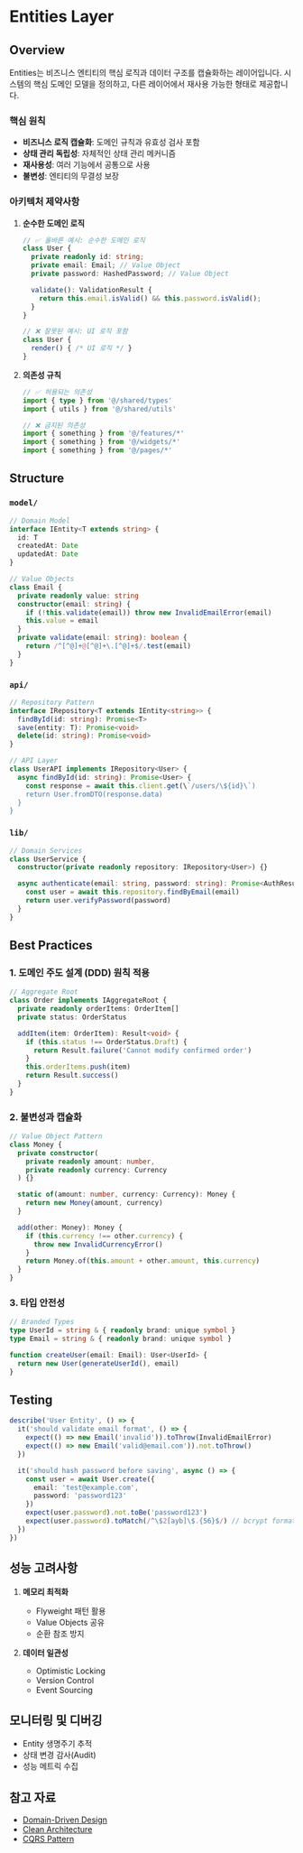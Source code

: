 # Entities Layer

## Overview
Entities는 비즈니스 엔티티의 핵심 로직과 데이터 구조를 캡슐화하는 레이어입니다.
시스템의 핵심 도메인 모델을 정의하고, 다른 레이어에서 재사용 가능한 형태로 제공합니다.

### 핵심 원칙
- **비즈니스 로직 캡슐화**: 도메인 규칙과 유효성 검사 포함
- **상태 관리 독립성**: 자체적인 상태 관리 메커니즘
- **재사용성**: 여러 기능에서 공통으로 사용
- **불변성**: 엔티티의 무결성 보장

### 아키텍처 제약사항
1. **순수한 도메인 로직**
   ```typescript
   // ✅ 올바른 예시: 순수한 도메인 로직
   class User {
     private readonly id: string;
     private email: Email; // Value Object
     private password: HashedPassword; // Value Object

     validate(): ValidationResult {
       return this.email.isValid() && this.password.isValid();
     }
   }

   // ❌ 잘못된 예시: UI 로직 포함
   class User {
     render() { /* UI 로직 */ }
   }
   ```

2. **의존성 규칙**
   ```typescript
   // ✅ 허용되는 의존성
   import { type } from '@/shared/types'
   import { utils } from '@/shared/utils'

   // ❌ 금지된 의존성
   import { something } from '@/features/*'
   import { something } from '@/widgets/*'
   import { something } from '@/pages/*'
   ```

## Structure
### `model/`
```typescript
// Domain Model
interface IEntity<T extends string> {
  id: T
  createdAt: Date
  updatedAt: Date
}

// Value Objects
class Email {
  private readonly value: string
  constructor(email: string) {
    if (!this.validate(email)) throw new InvalidEmailError(email)
    this.value = email
  }
  private validate(email: string): boolean {
    return /^[^@]+@[^@]+\.[^@]+$/.test(email)
  }
}
```

### `api/`
```typescript
// Repository Pattern
interface IRepository<T extends IEntity<string>> {
  findById(id: string): Promise<T>
  save(entity: T): Promise<void>
  delete(id: string): Promise<void>
}

// API Layer
class UserAPI implements IRepository<User> {
  async findById(id: string): Promise<User> {
    const response = await this.client.get(\`/users/\${id}\`)
    return User.fromDTO(response.data)
  }
}
```

### `lib/`
```typescript
// Domain Services
class UserService {
  constructor(private readonly repository: IRepository<User>) {}

  async authenticate(email: string, password: string): Promise<AuthResult> {
    const user = await this.repository.findByEmail(email)
    return user.verifyPassword(password)
  }
}
```

## Best Practices
### 1. 도메인 주도 설계 (DDD) 원칙 적용
```typescript
// Aggregate Root
class Order implements IAggregateRoot {
  private readonly orderItems: OrderItem[]
  private status: OrderStatus

  addItem(item: OrderItem): Result<void> {
    if (this.status !== OrderStatus.Draft) {
      return Result.failure('Cannot modify confirmed order')
    }
    this.orderItems.push(item)
    return Result.success()
  }
}
```

### 2. 불변성과 캡슐화
```typescript
// Value Object Pattern
class Money {
  private constructor(
    private readonly amount: number,
    private readonly currency: Currency
  ) {}

  static of(amount: number, currency: Currency): Money {
    return new Money(amount, currency)
  }

  add(other: Money): Money {
    if (this.currency !== other.currency) {
      throw new InvalidCurrencyError()
    }
    return Money.of(this.amount + other.amount, this.currency)
  }
}
```

### 3. 타입 안전성
```typescript
// Branded Types
type UserId = string & { readonly brand: unique symbol }
type Email = string & { readonly brand: unique symbol }

function createUser(email: Email): User<UserId> {
  return new User(generateUserId(), email)
}
```

## Testing
```typescript
describe('User Entity', () => {
  it('should validate email format', () => {
    expect(() => new Email('invalid')).toThrow(InvalidEmailError)
    expect(() => new Email('valid@email.com')).not.toThrow()
  })

  it('should hash password before saving', async () => {
    const user = await User.create({
      email: 'test@example.com',
      password: 'password123'
    })
    expect(user.password).not.toBe('password123')
    expect(user.password).toMatch(/^\$2[ayb]\$.{56}$/) // bcrypt format
  })
})
```

## 성능 고려사항
1. **메모리 최적화**
   - Flyweight 패턴 활용
   - Value Objects 공유
   - 순환 참조 방지

2. **데이터 일관성**
   - Optimistic Locking
   - Version Control
   - Event Sourcing

## 모니터링 및 디버깅
- Entity 생명주기 추적
- 상태 변경 감사(Audit)
- 성능 메트릭 수집

## 참고 자료
- [Domain-Driven Design](https://martinfowler.com/tags/domain%20driven%20design.html)
- [Clean Architecture](https://blog.cleancoder.com/uncle-bob/2012/08/13/the-clean-architecture.html)
- [CQRS Pattern](https://martinfowler.com/bliki/CQRS.html)

